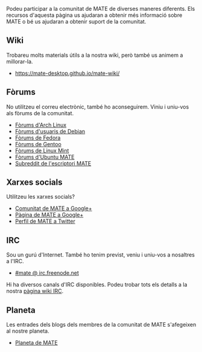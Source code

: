 <!--
.. link:
.. description:
.. tags: Forums,Wiki,IRC,Planet
.. date: 2011-12-05 07:14:07
.. title: Comunitat
.. slug: community
-->

Podeu participar a la comunitat de MATE de diverses maneres diferents. Els recursos
d'aquesta pàgina us ajudaran a obtenir més informació sobre MATE o bé us ajudaran
a obtenir suport de la comunitat.

## Wiki

Trobareu molts materials útils a la nostra wiki, però també us animem a millorar-la.

  * <https://mate-desktop.github.io/mate-wiki/>

## Fòrums

No utilitzeu el correu electrònic, també ho aconseguirem. Viniu i uniu-vos als
fòrums de la comunitat.

  * [Fòrums d'Arch Linux](https://bbs.archlinux.org/)
  * [Fòrums d'usuaris de Debian](http://forums.debian.net/)
  * [Fòrums de Fedora](http://fedoraforum.org/)
  * [Fòrums de Gentoo](https://forums.gentoo.org/)
  * [Fòrums de Linux Mint](http://forums.linuxmint.com/)
  * [Fòrums d'Ubuntu MATE](https://ubuntu-mate.community)
  * [Subreddit de l'escriptori MATE](https://www.reddit.com/r/MATEDesktop)

## Xarxes socials

Utilitzeu les xarxes socials?

  * [Comunitat de MATE a Google+](https://plus.google.com/u/0/communities/103904770310171205536)
  * [Pàgina de MATE a Google+](https://plus.google.com/105251070079435964338/)
  * [Perfil de MATE a Twitter](https://twitter.com/mate_desktop) 

## IRC

Sou un gurú d'Internet. També ho tenim previst, veniu i uniu-vos a nosaltres a
l'IRC.

  * [#mate @ irc.freenode.net](https://webchat.freenode.net/?channels=#mate)

Hi ha diversos canals d'IRC disponibles. Podeu trobar tots els detalls a la nostra
[pàgina wiki IRC](https://mate-desktop.github.io/mate-wiki/#!pages/irc.md).

## Planeta

Les entrades dels blogs dels membres de la comunitat de MATE s'afegeixen al nostre
planeta.

  * [Planeta de MATE](http://planet.mate-desktop.org)


